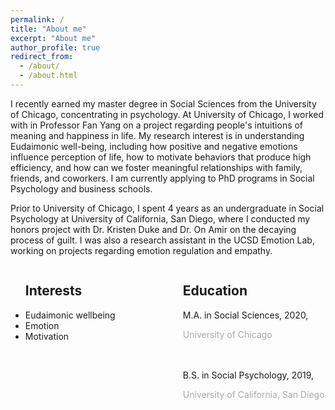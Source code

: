 ```yaml
---
permalink: /
title: "About me"
excerpt: "About me"
author_profile: true
redirect_from: 
  - /about/
  - /about.html
---
```


I recently earned my master degree in Social Sciences from the University of Chicago, concentrating in psychology. At University of Chicago, I worked with  in <a style = "text-decoration:none" href="https://voices.uchicago.edu/potentialslab/">Professor Fan Yang</a> on a project regarding people's intuitions of meaning and happiness in life. My research interest is in understanding Eudaimonic well-being, including how positive and negative emotions influence perception of life, how to motivate behaviors that produce high efficiency, and how can we foster meaningful relationships with family, friends, and coworkers. I am currently applying to PhD programs in Social Psychology and business schools. 

Prior to University of Chicago, I spent 4 years as an undergraduate in Social Psychology at University of California, San Diego, where I conducted my honors project with <a style = "text-decoration:none" href="https://www.rotman.utoronto.ca/FacultyAndResearch/Faculty/FacultyBios/Duke">Dr. Kristen Duke</a> and <a style = "text-decoration:none" href="https://rady.ucsd.edu/people/faculty/amir/">Dr. On Amir</a> on the decaying process of guilt. I was also a research assistant in the <a style = "text-decoration:none" href="http://oveislab.com/">UCSD Emotion Lab</a>, working on projects regarding emotion regulation and empathy. 

<div style="float: left; width: 50%;">
<ul>
<h2>Interests</h2>
<li>Eudaimonic wellbeing</li>
<li>Emotion</li>
<li>Motivation</li>
</ul>
</div>
<div style="float: right; width: 50%;">
<ul>
<h2>Education</h2>
<i class="fa fa-graduation-cap" aria-hidden="true"></i> M.A. in Social Sciences, 2020, <p style="color:#A9A8A8";>University of Chicago</p><br>
<br>
<i class="fa fa-graduation-cap" aria-hidden="true"></i> B.S. in Social Psychology, 2019, <p style="color:#A9A8A8";>University of California, San Diego</p><br>
</ul>
</div>
